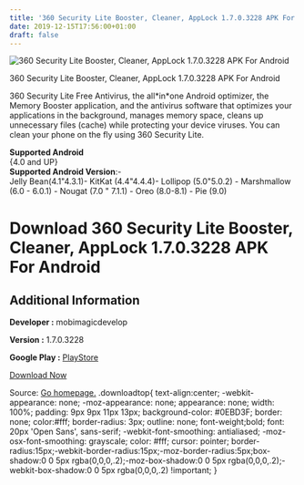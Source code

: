 ```yaml
---
title: '360 Security Lite Booster, Cleaner, AppLock 1.7.0.3228 APK For Android'
date: 2019-12-15T17:56:00+01:00
draft: false
---
```


![360 Security Lite Booster, Cleaner, AppLock 1.7.0.3228 APK For Android](https://i0.wp.com/apkhome.net/wp-content/uploads/2019/11/360-Security-Lite-Booster-Cleaner-AppLock-1.7.0.3228.png "360 Security Lite Booster, Cleaner, AppLock 1.7.0.3228 APK For Android")

  

360 Security Lite Booster, Cleaner, AppLock 1.7.0.3228 APK For Android

360 Security Lite Free Antivirus, the all\*in\*one Android optimizer, the Memory Booster application, and the antivirus software that optimizes your applications in the background, manages memory space, cleans up unnecessary files (cache) while protecting your device viruses. You can clean your phone on the fly using 360 Security Lite.

**Supported Android**  
{4.0 and UP}  
**Supported Android Version**:-  
Jelly Bean(4.1"4.3.1)- KitKat (4.4"4.4.4)- Lollipop (5.0"5.0.2) - Marshmallow (6.0 - 6.0.1) - Nougat (7.0 " 7.1.1) - Oreo (8.0-8.1) - Pie (9.0)

Download 360 Security Lite Booster, Cleaner, AppLock 1.7.0.3228 APK For Android
===============================================================================

Additional Information
----------------------

**Developer :** mobimagicdevelop

**Version :** 1.7.0.3228

**Google Play :** [PlayStore](https://play.google.com/store/apps/details?id=com.qihoo.security.lite&hl=en)

  

[Download Now](https://store4app.co/post/360-security-lite-booster-cleaner-applock-1-7-0-3228-apk-for-android_1574675447)

  
Source: [Go homepage.](https://store4app.co/post/360-security-lite-booster-cleaner-applock-1-7-0-3228-apk-for-android_1574675447) .downloadtop{ text-align:center; -webkit-appearance: none; -moz-appearance: none; appearance: none; width: 100%; padding: 9px 9px 11px 13px; background-color: #0EBD3F; border: none; color:#fff; border-radius: 3px; outline: none; font-weight;bold; font: 20px 'Open Sans', sans-serif; -webkit-font-smoothing: antialiased; -moz-osx-font-smoothing: grayscale; color: #fff; cursor: pointer; border-radius:15px;-webkit-border-radius:15px;-moz-border-radius:5px;box-shadow:0 0 5px rgba(0,0,0,.2);-moz-box-shadow:0 0 5px rgba(0,0,0,.2);-webkit-box-shadow:0 0 5px rgba(0,0,0,.2) !important; }